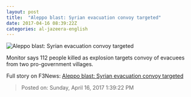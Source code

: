 ```yaml
---
layout: post
title:  "Aleppo blast: Syrian evacuation convoy targeted"
date: 2017-04-16 08:39:22Z
categories: al-jazeera-english
---
```


![Aleppo blast: Syrian evacuation convoy targeted](http://www.aljazeera.com/mritems/Images/2017/4/16/f2648d17a58b44bf8da0e08f635f2287_18.jpg)

Monitor says 112 people killed as explosion targets convoy of evacuees from two pro-government villages.


Full story on F3News: [Aleppo blast: Syrian evacuation convoy targeted](http://www.f3nws.com/n/NKb3QG)

> Posted on: Sunday, April 16, 2017 1:39:22 PM
